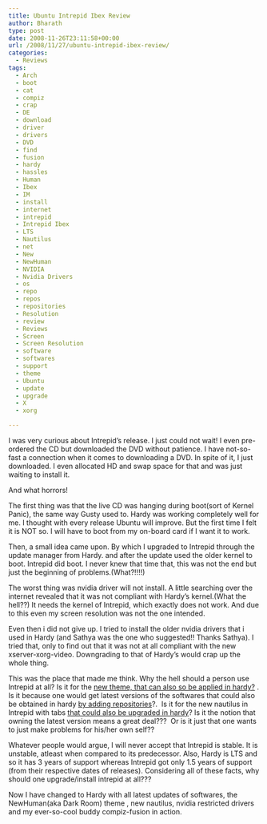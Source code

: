 ```yaml
---
title: Ubuntu Intrepid Ibex Review
author: Bharath
type: post
date: 2008-11-26T23:11:58+00:00
url: /2008/11/27/ubuntu-intrepid-ibex-review/
categories:
  - Reviews
tags:
  - Arch
  - boot
  - cat
  - compiz
  - crap
  - DE
  - download
  - driver
  - drivers
  - DVD
  - find
  - fusion
  - hardy
  - hassles
  - Human
  - Ibex
  - IM
  - install
  - internet
  - intrepid
  - Intrepid Ibex
  - LTS
  - Nautilus
  - net
  - New
  - NewHuman
  - NVIDIA
  - Nvidia Drivers
  - os
  - repo
  - repos
  - repositories
  - Resolution
  - review
  - Reviews
  - Screen
  - Screen Resolution
  - software
  - softwares
  - support
  - theme
  - Ubuntu
  - update
  - upgrade
  - X
  - xorg

---
```

I was very curious about Intrepid&#8217;s release. I just could not wait! I even pre-ordered the CD but downloaded the DVD without patience. I have not-so-fast a connection when it comes to downloading a DVD. In spite of it, I just downloaded. I even allocated HD and swap space for that and was just waiting to install it.

And what horrors!

<!--more-->

The first thing was that the live CD was hanging during boot(sort of Kernel Panic), the same way Gusty used to. Hardy was working completely well for me. I thought with every release Ubuntu will improve. But the first time I felt it is NOT so. I will have to boot from my on-board card if I want it to work.

Then, a small idea came upon. By which I upgraded to Intrepid through the update manager from Hardy. and after the update used the older kernel to boot. Intrepid did boot. I never knew that time that, this was not the end but just the beginning of problems.(What?!!!!)

The worst thing was nvidia driver will not install. A little searching over the internet revealed that it was not compliant with Hardy&#8217;s kernel.(What the hell??) It needs the kernel of Intrepid, which exactly does not work. And due to this even my screen resolution was not the one intended.

Even then i did not give up. I tried to install the older nvidia drivers that i used in Hardy (and Sathya was the one who suggested!! Thanks Sathya). I tried that, only to find out that it was not at all compliant with the new xserver-xorg-video. Downgrading to that of Hardy&#8217;s would crap up the whole thing.

This was the place that made me think. Why the hell should a person use Intrepid at all? Is it for the <a href="https://sathyasays.com/2008/10/31/how-to-install-newhuman-theme-from-intrepid-ibex-on-hardy-heron/" target="_blank">new theme, that can also so be applied in hardy?</a> . Is it because one would get latest versions of the softwares that could also be obtained in hardy [by adding repositories][1]?.  Is it for the new nautilus in Intrepid with tabs <a href="https://sathyasays.com/2008/11/11/how-to-upgrade-nautilus-in-hardy/" target="_blank">that could also be upgraded in hardy</a>? Is it the notion that owning the latest version means a great deal???  Or is it just that one wants to just make problems for his/her own self??

Whatever people would argue, I will never accept that Intrepid is stable. It is unstable, atleast when compared to its predecessor. Also, Hardy is LTS and so it has 3 years of support whereas Intrepid got only 1.5 years of support (from their respective dates of releases). Considering all of these facts, why should one upgrade/install intrepid at all???

Now I have changed to Hardy with all latest updates of softwares, the NewHuman(aka Dark Room) theme , new nautilus, nvidia restricted drivers and my ever-so-cool buddy compiz-fusion in action.

 [1]: https://sathyasays.com/2008/11/18/a-comprehensive-list-of-ubuntu-hardy-heron-and-ubuntu-intrepid-ibex-repositories/
